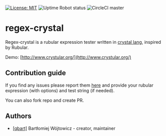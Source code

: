 [![License: MIT](https://img.shields.io/badge/License-MIT-yellow.svg?style=flat-square)](https://opensource.org/licenses/MIT)
![Uptime Robot status](https://img.shields.io/uptimerobot/status/m780439763-859c717a1ccbfe8166e47db6.svg?style=flat-square)
![CircleCI master](https://img.shields.io/circleci/project/github/qbart/crystular/master.svg?style=flat-square)

# regex-crystal

Regex-crystal is a rubular expression tester written in [crystal lang](https://crystal-lang.org/), inspired by Rubular.

Demo:
[http://www.crystular.org/](http://www.crystular.org/)

## Contribution guide

If you find any issues please report them [here](https://github.com/qbart/crystular/issues) and provide your rubular expression (with options) and test string (if needed).

You can also fork repo and create PR.

## Authors

- [[qbart]](https://github.com/qbart) Bartłomiej Wójtowicz - creator, maintainer
